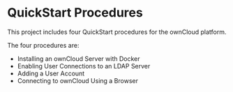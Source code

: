 # QuickStart Procedures

This project includes four QuickStart procedures for the ownCloud platform.

The four procedures are:

- Installing an ownCloud Server with Docker
- Enabling User Connections to an LDAP Server
- Adding a User Account
- Connecting to ownCloud Using a Browser

